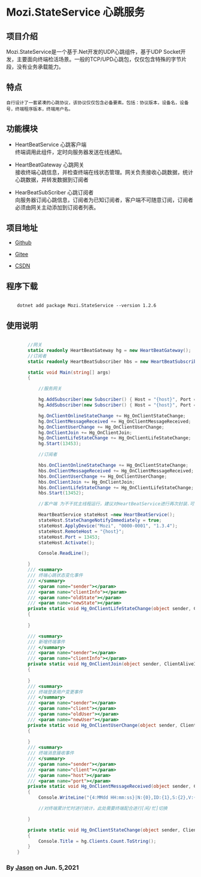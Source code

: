 ﻿# Mozi.StateService 心跳服务

## 项目介绍

Mozi.StateService是一个基于.Net开发的UDP心跳组件，基于UDP Socket开发，主要面向终端检活场景。一般的TCP/UPD心跳包，仅仅包含特殊的字节片段，没有业务承载能力。 

## 特点
    自行设计了一套紧凑的心跳协议，该协议仅仅包含必备要素。包括：协议版本，设备名，设备号，终端程序版本，终端用户名。

## 功能模块

- HeartBeatService
    心跳客户端  
    终端调用此组件，定时向服务器发送在线通知。

- HeartBeatGateway
    心跳网关  
    接收终端心跳信息，并检查终端在线状态管理。网关负责接收心跳数据，统计心跳数据，并转发数据到订阅者

- HearBeatSubScriber
    心跳订阅者  
    向服务器订阅心跳信息，订阅者为已知订阅者，客户端不可随意订阅，订阅者必须由网关主动添加到订阅者列表。

## 项目地址

- [Github][github]

- [Gitee][gitee]

- [CSDN][codechina]

## 程序下载

~~~shell

	dotnet add package Mozi.StateService --version 1.2.6

~~~
## 使用说明

~~~csharp

        //网关
        static readonly HeartBeatGateway hg = new HeartBeatGateway();
        //订阅者
        static readonly HeartBeatSubscriber hbs = new HeartBeatSubscriber();

        static void Main(string[] args)
        {

            //服务网关

            hg.AddSubscriber(new Subscriber() { Host = "{host}", Port = 13452 });
            hg.AddSubscriber(new Subscriber() { Host = "{host}", Port = 13452 });

            hg.OnClientOnlineStateChange += Hg_OnClientStateChange;
            hg.OnClientMessageReceived += Hg_OnClientMessageReceived;
            hg.OnClientUserChange += Hg_OnClientUserChange;
            hg.OnClientJoin += Hg_OnClientJoin;
            hg.OnClientLifeStateChange += Hg_OnClientLifeStateChange;
            hg.Start(13453);

            //订阅者

            hbs.OnClientOnlineStateChange += Hg_OnClientStateChange;
            hbs.OnClientMessageReceived += Hg_OnClientMessageReceived;
            hbs.OnClientUserChange += Hg_OnClientUserChange;
            hbs.OnClientJoin += Hg_OnClientJoin;
            hbs.OnClientLifeStateChange += Hg_OnClientLifeStateChange;
            hbs.Start(13452);

            //客户端 为不干扰主线程运行，建议对HeartBeatService进行再次封装.可直接调用包内 StateServiceHost运行单例模式

            HeartBeatService stateHost =new HeartBeatService();
            stateHost.StateChangeNotifyImmediately = true;
            stateHost.ApplyDevice("Mozi", "0000-0001", "1.3.4");
            stateHost.RemoteHost = "{host}";
            stateHost.Port = 13453;
            stateHost.Activate();

            Console.ReadLine();

        }
        /// <summary>
        /// 终端心跳状态变化事件
        /// </summary>
        /// <param name="sender"></param>
        /// <param name="clientInfo"></param>
        /// <param name="oldState"></param>
        /// <param name="newState"></param>
        private static void Hg_OnClientLifeStateChange(object sender, ClientAliveInfo clientInfo, ClientLifeState oldState, ClientLifeState newState)
        {
            
        }

        /// <summary>
        /// 新增终端事件
        /// </summary>
        /// <param name="sender"></param>
        /// <param name="clientInfo"></param>
        private static void Hg_OnClientJoin(object sender, ClientAliveInfo clientInfo)
        {
           
        }
        /// <summary>
        /// 终端登录用户变更事件
        /// </summary>
        /// <param name="sender"></param>
        /// <param name="client"></param>
        /// <param name="oldUser"></param>
        /// <param name="newUser"></param>
        private static void Hg_OnClientUserChange(object sender, ClientAliveInfo client, string oldUser, string newUser)
        {
            
        }
        /// <summary>
        /// 终端消息接收事件
        /// </summary>
        /// <param name="sender"></param>
        /// <param name="client"></param>
        /// <param name="host"></param>
        /// <param name="port"></param>
        private static void Hg_OnClientMessageReceived(object sender, ClientAliveInfo client,string host,int port)
        {
            Console.WriteLine("{4:MMdd HH:mm:ss}|N:{0},ID:{1},S:{2},V:{3},{5},{6}", client.DeviceName, client.DeviceId, client.State, client.AppVersion, client.BeatTime, host,client.UserName);

            //对终端累计忙时进行统计，此处需要终端配合进行[闲/忙]切换

        }

        private static void Hg_OnClientStateChange(object sender, ClientAliveInfo clientInfo, ClientOnlineState oldState, ClientOnlineState newState)
        {
            Console.Title = hg.Clients.Count.ToString();
        }
    }
~~~
### By [Jason][1] on Jun. 5,2021

[1]:mailto:brotherqian@163.com
[gitee]:https://gitee.com/myui_admin/mozi.git
[github]:https://github.com/MoziCoder/Mozi.HttpEmbedded.git
[codechina]:https://codechina.csdn.net/mozi/mozi.httpembedded.git
